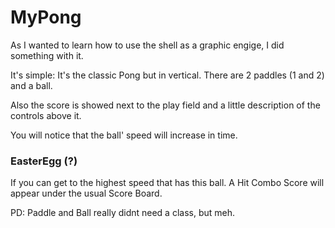 # MyPong

As I wanted to learn how to use the shell as a graphic engige, I did something with it. 

It's simple: It's the classic Pong but in vertical. There are 2 paddles (1 and 2) and a ball.

Also the score is showed next to the play field and a little description of the controls above it.

You will notice that the ball' speed will increase in time.

### EasterEgg (?)

If you can get to the highest speed that has this ball. A Hit Combo Score will appear under the usual Score Board.

PD: Paddle and Ball really didnt need a class, but meh.
